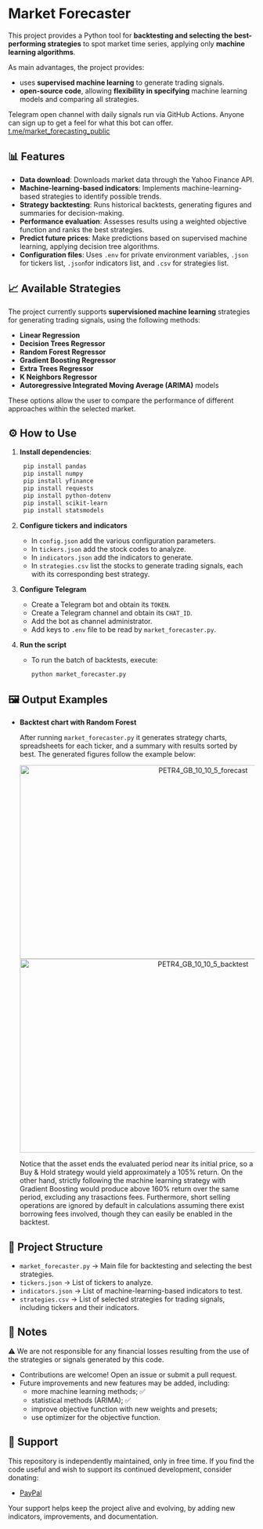 # Market Forecaster

This project provides a Python tool for **backtesting and selecting the best-performing strategies** to spot market time series, applying only **machine learning algorithms**.

As main advantages, the project provides:
- uses **supervised machine learning** to generate trading signals.
- **open-source code**, allowing **flexibility in specifying** machine learning models and comparing all strategies.

Telegram open channel with daily signals run via GitHub Actions. Anyone can sign up to get a feel for what this bot can offer.
[t.me/market_forecasting_public](https://t.me/market_forecaster_public)

## 📊 Features

- **Data download**: Downloads market data through the Yahoo Finance API.
- **Machine-learning-based indicators**: Implements machine-learning-based strategies to identify possible trends.
- **Strategy backtesting**: Runs historical backtests, generating figures and summaries for decision-making.
- **Performance evaluation**: Assesses results using a weighted objective function and ranks the best strategies.
- **Predict future prices**: Make predictions based on supervised machine learning, applying decision tree algorithms. 
- **Configuration files**: Uses `.env` for private environment variables, `.json` for tickers list, `.json`for indicators list, and `.csv` for strategies list.

## 📈 Available Strategies

The project currently supports **supervisioned machine learning** strategies for generating trading signals, using the following methods:
- **Linear Regression**
- **Decision Trees Regressor**
- **Random Forest Regressor**
- **Gradient Boosting Regressor**
- **Extra Trees Regressor**
- **K Neighbors Regressor**
- **Autoregressive Integrated Moving Average (ARIMA)** models


These options allow the user to compare the performance of different approaches within the selected market.

## ⚙️ How to Use

1. **Install dependencies**:
   ```bash
    pip install pandas
    pip install numpy
    pip install yfinance
    pip install requests
    pip install python-dotenv
    pip install scikit-learn
    pip install statsmodels
    ```

2. **Configure tickers and indicators**
   - In `config.json` add the various configuration parameters.
   - In `tickers.json` add the stock codes to analyze.
   - In `indicators.json` add the indicators to generate.
   - In `strategies.csv` list the stocks to generate trading signals, each with its corresponding best strategy.

3. **Configure Telegram**
   - Create a Telegram bot and obtain its `TOKEN`.
   - Create a Telegram channel and obtain its `CHAT_ID`.
   - Add the bot as channel administrator.
   - Add keys to `.env` file to be read by `market_forecaster.py`.

4. **Run the script**
   - To run the batch of backtests, execute:
     ```bash
     python market_forecaster.py
     ```

## 🖼️ Output Examples

- **Backtest chart with Random Forest**
  
  After running `market_forecaster.py` it generates strategy charts, spreadsheets for each ticker, and a summary with results sorted by best. The generated figures follow the example below:
   <p align="center">
      <img width="733" height="395" alt="PETR4_GB_10_10_5_forecast" src="https://github.com/user-attachments/assets/219b5e9d-6c65-46a3-ab5d-fead268bff6e" />
      <img width="733" height="395" alt="PETR4_GB_10_10_5_backtest" src="https://github.com/user-attachments/assets/a8bfe55b-e935-4f62-8acf-e3d6e84e2562" />
   </p>
  
  Notice that the asset ends the evaluated period near its initial price, so a Buy & Hold strategy would yield approximately a 105% return. On the other hand, strictly following the machine learning strategy with Gradient Boosting would produce above 160% return over the same period, excluding any trasactions fees. Furthermore, short selling operations are ignored by default in calculations assuming there exist borrowing fees involved, though they can easily be enabled in the backtest.

  
## 🧩 Project Structure

- `market_forecaster.py` → Main file for backtesting and selecting the best strategies.
- `tickers.json` → List of tickers to analyze.
- `indicators.json` → List of machine-learning-based indicators to test.
- `strategies.csv` → List of selected strategies for trading signals, including tickers and their indicators.


## 📌 Notes

⚠️ We are not responsible for any financial losses resulting from the use of the strategies or signals generated by this code.

- Contributions are welcome! Open an issue or submit a pull request.
- Future improvements and new features may be added, including:
  - more machine learning methods; ✅
  - statistical methods (ARIMA); ✅
  - improve objective function with new weights and presets;
  - use optimizer for the objective function.


## 🤝 Support

This repository is independently maintained, only in free time. If you find the code useful and wish to support its continued development, consider donating:

- [PayPal](https://www.paypal.com/donate/?hosted_button_id=BF6E8J7P32KWE)  

Your support helps keep the project alive and evolving, by adding new indicators, improvements, and documentation.

